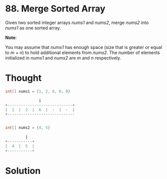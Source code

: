 # 88. Merge Sorted Array

Given two sorted integer arrays _nums1_ and _nums2_, merge _nums2_ into _nums1_ as one sorted array.

**Note**:

You may assume that _nums1_ has enough space \(size that is greater or equal to _m_ + _n_\) to hold additional elements from _nums2_. The number of elements initialized in _nums1_ and _nums2_ are _m_ and _n_ respectively.

# Thought

```java
int[] nums1 = {1, 2, 6, 0, 0}

               i
+-----------------------------+
|  1  |  2  |  6  |  -  |  -  |
+------------------------------


int[] nums2 = {4, 5}

         j
+-----------+
|  4  |  5  |
+-----------+
```

# Solution



